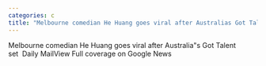 ```yaml
---
categories: c
title: "Melbourne comedian He Huang goes viral after Australias Got Talent set  Daily Mail"
---
```

Melbourne comedian He Huang goes viral after Australia"s Got Talent set&nbsp;&nbsp;Daily MailView Full coverage on Google News